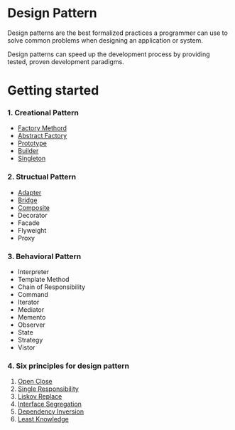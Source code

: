 # Design Pattern

Design patterns are the best formalized practices a programmer can use to solve common problems when designing an application or system.

Design patterns can speed up the development process by providing tested, proven development paradigms.

# Getting started

### 1. Creational Pattern

   - [Factory Methord](https://github.com/zhaotianxiang/design-pattern/tree/master/src/001.Factory)
   - [Abstract Factory](https://github.com/zhaotianxiang/design-pattern/tree/master/src/001.Factory)
   - [Prototype](https://github.com/zhaotianxiang/design-pattern/tree/master/src/002.Prototype)
   - [Builder](https://github.com/zhaotianxiang/design-pattern/tree/master/src/003.Builder)
   - [Singleton](https://github.com/zhaotianxiang/design-pattern/tree/master/src/004.Singleton)

### 2. Structual Pattern

   - [Adapter](https://github.com/zhaotianxiang/design-pattern/tree/master/src/005.Adapter)
   - [Bridge](https://github.com/zhaotianxiang/design-pattern/tree/master/src/006.Bridge)
   - [Composite](https://github.com/zhaotianxiang/design-pattern/tree/master/src/007.Composite)
   - Decorator
   - Facade
   - Flyweight
   - Proxy

### 3. Behavioral Pattern

   - Interpreter
   - Template Method
   - Chain of Responsibility
   - Command
   - Iterator
   - Mediator
   - Memento
   - Observer
   - State
   - Strategy
   - Vistor

### 4. Six principles for design pattern
   
   1. [Open Close](https://github.com/zhaotianxiang/design-pattern/tree/master/principles/open_close)
   2. [Single Responsibility](https://github.com/zhaotianxiang/design-pattern/tree/master/principles/single-responsibility)
   3. [Liskov Replace](https://github.com/zhaotianxiang/design-pattern/tree/master/principles/liskov)
   4. [Interface Segregation](https://github.com/zhaotianxiang/design-pattern/tree/master/principles/dependency-inversion)
   5. [Dependency Inversion](https://github.com/zhaotianxiang/design-pattern/tree/master/principles/interface-segregation)
   6. [Least Knowledge](https://github.com/zhaotianxiang/design-pattern/tree/master/principles/least-knowledge)

